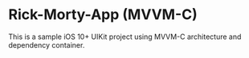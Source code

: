 # Rick-Morty-App (MVVM-C)

This is a sample iOS 10+ UIKit project using MVVM-C architecture and dependency container.
